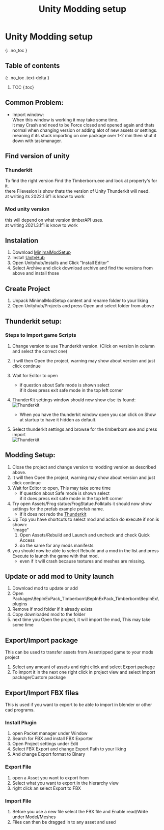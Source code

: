 ﻿---
title: Unity Modding setup
permalink: /making_mods/unity_modding/
nav_order: 0
layout: page
has_toc: true
parent: Making Mods
---
# Unity Modding setup
{: .no_toc }

## Table of contents
{: .no_toc .text-delta }

1. TOC
{:toc}

## Common Problem:
* Import window:  
    When this window is working it may take some time.  
    it may Crash and need to be Force closed and opened again and thats normal when changing version or adding alot of new assets or settings.  
    meaning if its stuck importing on one package over 1-2 min then shut it down with taskmanager.

## Find version of unity

### Thunderkit
To find the right version Find the Timberborn.exe and look at property's for it.   
there Filevesion is show thats the version of Unity Thunderkit will need.   
at writing its 2022.1.6f1 is know to work

### Mod unity version
this will depend on what version timberAPI uses.  
at writing 2021.3.1f1 is know to work


## Instalation
1. Download [MinimalModSetup](https://github.com/KnatteAnka/MinimalModSetup)  
1. Install [UnityHub](https://unity3d.com/get-unity/download)
1. Open Unityhub/Installs and Click "Install Editor"
1. Select Archive and click download archive and find the versions from above and install those

## Create Project
1. Unpack MinimalModSetup content and rename folder to your liking
1. Open Unityhub/Projects and press Open and select folder from above

## Thunderkit setup:

### Steps to Import game Scripts
1. Change version to use Thunderkit version. (Click on version in column and select the correct one)
1. It will then Open the project, warning may show about version and just click continue

1. Wait for Editor to open
    * if question about Safe mode is shown select  
    if it does press exit safe mode in the top left corner
1. ThunderKit settings window should now show else its found:  
    ![Thunderkit](/assets/images/assetripper/thunderkit.png)  
    * When you have the thunderkit window open you can click on Show at startup to have it hidden as default.
1. Select thunderkit settings and browse for the timberborn.exe and press import  
![Thunderkit](/assets/images/assetripper/thunderkit_import.png)  
    
    

## Modding Setup:   
1. Close the project and change version to modding version as described above.
1. It will then Open the project, warning may show about version and just click continue
1. Wait for Editor to open, This may take some time
    * If question about Safe mode is shown select  
    if it does press exit safe mode in the top left corner 
1. Try open Assets/Frog statue/FrogStatue.Folktails it should now show settings for the prefab example prefab name.
    * if it does not redo the [Thunderkit](#steps-to-import-game-scripts)
1. Up Top you have shortcuts to select mod and action do execute if non is shown:  
"image"
    1. Open Assets/Rebuild and Launch and uncheck and check Quick Access
    1. do the same for any mods manifests
1. you should now be able to select Rebuild and a mod in the list and press Execute to launch the game with that mod.
    * even if it will crash because textures and meshes are missing.       

## Update or add mod to Unity launch
1. Download mod to update or add
1. Open Packages\BepInExPack_Timberborn\BepInExPack_Timberborn\BepInEx\plugins
1. Remove if mod folder if it already exists
1. Copy downloaded mod to the folder
1. next time you Open the project, it will import the mod, This may take some time

## Export/Import package
This can be used to transfer assets from Assetripped game to your mods project
1. Select any amount of assets and right click and select Export package
2. To import it in the next one right click in project view and select Import package/Custom package

## Export/Import FBX files
This is used if you want to export to be able to import in blender or other cad programs.  
### Install Plugin
1. open Packet manager  under Window 
2. Search for FBX and install FBX Exporter
3. Open Project settings under Edit
4. Select FBX Export and change Export Path to your liking
5. And change Export format to Binary
### Export File
1. open a Asset you want to export from 
2. Select what you want to export in the hierarchy view
3. right click an select Export to FBX
### Import File
1. Before you use a new file select the FBX file and Enable read/Write under Model/Meshes
1. Files can then be dragged in to any asset and used

    